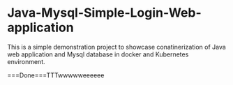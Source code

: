 # Java-Mysql-Simple-Login-Web-application

This is a simple demonstration project to showcase conatinerization of Java web application and Mysql database in docker and Kubernetes environment.

===Done===TTTwwwwweeeeee
